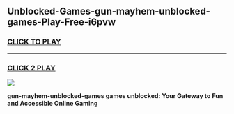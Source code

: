 
## Unblocked-Games-gun-mayhem-unblocked-games-Play-Free-i6pvw
<h3>
<a href="https://premium76.site?title=gun-mayhem-unblocked-games&ref=15A">CLICK TO PLAY</a></h3>
<hr>

<h3>
<a href="https://premium76.site?title=gun-mayhem-unblocked-games&ref=15A">CLICK 2 PLAY</a>
  
</h3>

<a href="https://premium76.site?title=gun-mayhem-unblocked-games&ref=15A"><img src="https://clearcache.store/games.png"></a>


**gun-mayhem-unblocked-games games unblocked: Your Gateway to Fun and Accessible Online Gaming**
